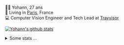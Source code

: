 <p>
  👨🏻 <bold>Yohann</bold>, 27 ans<br/>
  💼 Living in <a href="https://www.google.com/maps?q=paris">Paris</a>, France<br/>
  💻 Computer Vision Engineer and Tech Lead at <a href="https://trayvisor.com/">Trayvisor</a><br/>
</p>

<a href="https://github.com/anuraghazra/github-readme-stats"><img align="center" src="https://github-readme-stats-go94hl40s-yohann84l.vercel.app//api?username=yohann84L&show_icons=true&include_all_commits=true" alt="Yohann's github stats" /> </a>


<details>
  <summary>Some stats ...</summary><br/>
  

<!--START_SECTION:waka-->
![Code Time](http://img.shields.io/badge/Code%20Time-700%20hrs%2042%20mins-blue)

![Profile Views](http://img.shields.io/badge/Profile%20Views-0-blue)

**🐱 My GitHub Data** 

> 📦 440.6 kB Used in GitHub's Storage 
 > 
> 🏆 481 Contributions in the Year 2023
 > 
> 🚫 Not Opted to Hire
 > 
> 📜 24 Public Repositories 
 > 
> 🔑 21 Private Repositories 
 > 
**I'm an Early 🐤** 

```text
🌞 Morning                10662 commits       ████████░░░░░░░░░░░░░░░░░   31.14 % 
🌆 Daytime                19458 commits       ██████████████░░░░░░░░░░░   56.84 % 
🌃 Evening                3958 commits        ███░░░░░░░░░░░░░░░░░░░░░░   11.56 % 
🌙 Night                  157 commits         ░░░░░░░░░░░░░░░░░░░░░░░░░   00.46 % 
```
📅 **I'm Most Productive on Wednesday** 

```text
Monday                   6387 commits        █████░░░░░░░░░░░░░░░░░░░░   18.66 % 
Tuesday                  6290 commits        █████░░░░░░░░░░░░░░░░░░░░   18.37 % 
Wednesday                7664 commits        ██████░░░░░░░░░░░░░░░░░░░   22.39 % 
Thursday                 7443 commits        █████░░░░░░░░░░░░░░░░░░░░   21.74 % 
Friday                   6036 commits        ████░░░░░░░░░░░░░░░░░░░░░   17.63 % 
Saturday                 146 commits         ░░░░░░░░░░░░░░░░░░░░░░░░░   00.43 % 
Sunday                   269 commits         ░░░░░░░░░░░░░░░░░░░░░░░░░   00.79 % 
```


📊 **This Week I Spent My Time On** 

```text
🕑︎ Time Zone: Europe/Paris

💬 Programming Languages: 
Python                   19 hrs 1 min        █████████████████████░░░░   83.38 % 
Jupyter                  2 hrs               ██░░░░░░░░░░░░░░░░░░░░░░░   08.82 % 
SQL                      42 mins             █░░░░░░░░░░░░░░░░░░░░░░░░   03.13 % 
YAML                     23 mins             ░░░░░░░░░░░░░░░░░░░░░░░░░   01.72 % 
Text                     18 mins             ░░░░░░░░░░░░░░░░░░░░░░░░░   01.34 % 

🔥 Editors: 
PyCharm                  22 hrs 49 mins      █████████████████████████   100.00 % 

💻 Operating System: 
Mac                      22 hrs 49 mins      █████████████████████████   100.00 % 
```

**I Mostly Code in Python** 

```text
Python                   20 repos            ████████████░░░░░░░░░░░░░   50.00 % 
Jupyter Notebook         4 repos             ██░░░░░░░░░░░░░░░░░░░░░░░   10.00 % 
HTML                     2 repos             █░░░░░░░░░░░░░░░░░░░░░░░░   05.00 % 
JavaScript               2 repos             █░░░░░░░░░░░░░░░░░░░░░░░░   05.00 % 
Shell                    1 repo              █░░░░░░░░░░░░░░░░░░░░░░░░   02.50 % 
```




 Last Updated on 26/07/2023 00:28:09 UTC
<!--END_SECTION:waka-->
